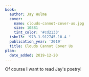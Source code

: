 ```yaml
---
book:
  author: Jay Hulme
  cover:
    name: clouds-cannot-cover-us.jpg
    size: 10881
    tint_color: '#cd2133'
  isbn13: '978-1-912745-10-4 '
  publication_year: '2019'
  title: Clouds Cannot Cover Us
plan:
  date_added: 2019-12-20
---
```


Of course I want to read Jay's poetry!